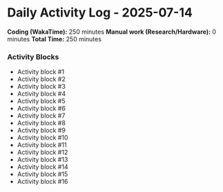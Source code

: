 # Daily Activity Log - 2025-07-14

**Coding (WakaTime):** 250 minutes
**Manual work (Research/Hardware):** 0 minutes
**Total Time:** 250 minutes

### Activity Blocks
- Activity block #1
- Activity block #2
- Activity block #3
- Activity block #4
- Activity block #5
- Activity block #6
- Activity block #7
- Activity block #8
- Activity block #9
- Activity block #10
- Activity block #11
- Activity block #12
- Activity block #13
- Activity block #14
- Activity block #15
- Activity block #16
